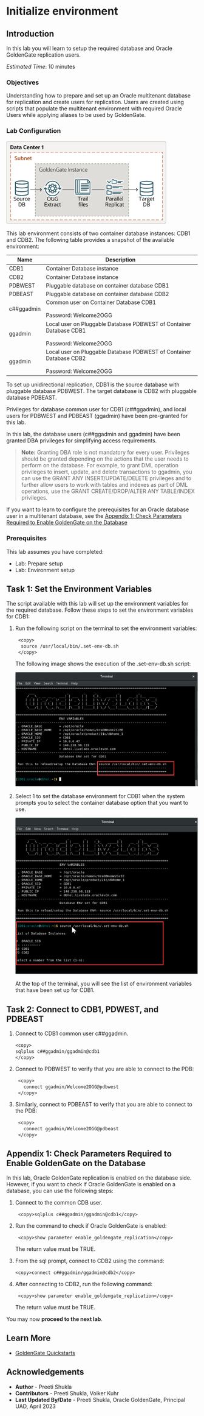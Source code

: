 # Initialize environment

## Introduction
In this lab you will learn to setup the required database and Oracle GoldenGate replication users.

*Estimated Time*:  10 minutes

### Objectives
Understanding how to prepare and set up an Oracle multitenant database for replication and create users for replication. Users are created using scripts that populate the multitenant environment with required Oracle Users while applying aliases to be used by GoldenGate.

### Lab Configuration
![GoldenGate MA Architecture](./images/data_replication_hub_based.png " ")

This lab environment consists of two container database instances: CDB1 and CDB2. The following table provides a snapshot of the available environment:

|  Name   | Description |
 ---------| ------------
| CDB1      | Container Database instance |
| CDB2      | Container Database instance |
| PDBWEST   | Pluggable database on container    database CDB1 |
| PDBEAST   | Pluggable database on container database CDB2|
| c##ggadmin | Common user on Container Database CDB1 <br><br>Password: Welcome2OGG|
|ggadmin     | Local user on Pluggable Database PDBWEST of Container Database CDB1 <br><br>Password: Welcome2OGG|
|ggadmin     | Local user on Pluggable Database PDBWEST of Container Database CDB2 <br><br>Password: Welcome2OGG|

To set up unidirectional replication, CDB1 is the source database with pluggable database PDBWEST. The target database is CDB2 with pluggable database PDBEAST. 

Privileges for database common user for CDB1 (c##ggadmin), and local users for PDBWEST and PDBEAST (ggadmin) have been pre-granted for this lab. 

In this lab, the database users (c##ggadmin and ggadmin) have been granted DBA privileges for simplifying access requirements. 

> **Note:** Granting DBA role is not mandatory for every user. Privileges should be granted depending on the actions that the user needs to perform on the database. For example, to grant DML operation privileges to insert, update, and delete transactions to ggadmin, you can use the GRANT ANY INSERT/UPDATE/DELETE privileges and to further allow users to work with tables and indexes as part of DML operations, use the GRANT CREATE/DROP/ALTER ANY TABLE/INDEX privileges. 

If you want to learn to configure the prerequisites for an Oracle database user in a multitenant database, see the [Appendix 1: Check Parameters Required to Enable GoldenGate on the Database](#appendix-1-check-parameters-required-to-enable-goldengate-on-the-database)

### Prerequisites
This lab assumes you have completed:
  - Lab: Prepare setup
  - Lab: Environment setup


## Task 1: Set the Environment Variables

The script available with this lab will set up the environment variables for the required database. Follow these steps to set the environment variables for CDB1:

  1. Run the following script on the terminal to set the environment variables:

       ```
        <copy>
         source /usr/local/bin/.set-env-db.sh
        </copy>
       ```
    

      The following image shows the execution of the .set-env-db.sh script:
      
      
      ![Setting Environment Variables](./images/setenv_script.png " ")

  2. Select 1 to set the database environment for CDB1 when the system prompts you to select the container database option that you want to use.

  
       ![Select 1 to set environment variables for CDB1](./images/select1.png " ")

     At the top of the terminal, you will see the list of environment variables that have been set up for CDB1.

## Task 2: Connect to CDB1, PDWEST, and PDBEAST

   1. Connect to CDB1 common user c##ggadmin.
    
       ```
       <copy>
       sqlplus c##ggadmin/ggadmin@cdb1
       </copy>

       ```
   2. Connect to PDBWEST to verify that you are able to connect to the PDB:
      
      ```
       <copy>
         connect ggadmin/Welcome2OGG@pdbwest
       </copy>

      ```
   3. Similarly, connect to PDBEAST to verify that you are able to connect to the PDB:
     
      ```
       <copy>
         connect ggadmin/Welcome2OGG@pdbeast
       </copy>
      ```

## Appendix 1: Check Parameters Required to Enable GoldenGate on the Database
   
   In this lab, Oracle GoldenGate replication is enabled on the database side. However, if you want to check if Oracle GoldenGate is enabled on a database, you can use the following steps:

   1. Connect to the common CDB user.

      ```
       <copy>sqlplus c##ggadmin/ggadmin@cdb1</copy>

      ```
  
   2. Run the command to check if Oracle GoldenGate is enabled:

        ```
         <copy>show parameter enable_goldengate_replication</copy>
        ```

        The return value must be TRUE.

   3. From the sql prompt, connect to CDB2 using the command:  

      ```
      <copy>connect c##ggadmin/ggadmin@cdb2</copy>
      
      ```
   4. After connecting to CDB2, run the following command:
      
       ```
        <copy>show parameter enable_goldengate_replication</copy>
       ```
     
       The return value must be TRUE.

You may now **proceed to the next lab**.

## Learn More

* [GoldenGate Quickstarts](https://docs.oracle.com/en/middleware/goldengate/core/21.3/coredoc/quickstart-your-data-replication-oracle-goldengate-microservices-architecture.html)

## Acknowledgements
* **Author** - Preeti Shukla
* **Contributors** - Preeti Shukla, Volker Kuhr
* **Last Updated By/Date** - Preeti Shukla, Oracle GoldenGate, Principal UAD, April 2023
